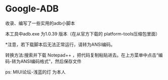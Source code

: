 # Google-ADB
收录、编写了一些实用的adb小脚本  

本工具中adb.exe 为1.0.39 版本（在从官方下载的 platform-tools压缩包里面） 
 
*注意，若下载脚本后无法正常运行，请转为ANSI编码。

转换方法:搜索并下载 Notepad++ ，把代码复制粘贴进去。在上方菜单中点击“编码-转为ANSI编码格式”，然后保存文件


ps: MIUI论坛-浅蓝的灯 为本人
